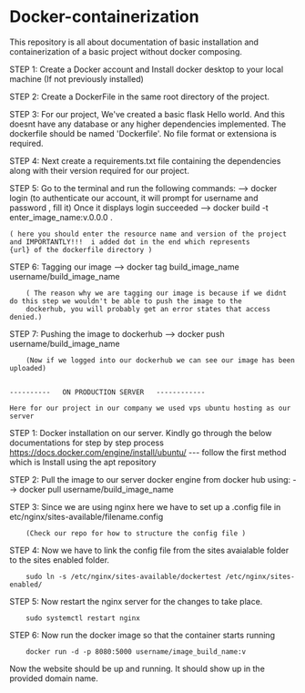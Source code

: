 # Docker-containerization
This repository is all about documentation of basic installation and containerization of a basic project without docker composing.

STEP 1: 
        Create a Docker account and Install docker desktop to your local machine (If not previously installed)

STEP 2:
        Create a DockerFile in the same root directory of the project.

STEP 3: 
        For our project, We've created a basic flask Hello world. And this doesnt have any database or any higher dependencies implemented.
        The dockerfile should be named 'Dockerfile'. No file format or extensiona is required.

STEP 4:
        Next create a requirements.txt file containing the dependencies along with their version required for our project.

STEP 5:
        Go to the terminal and run the following commands:
          --> docker login (to authenticate our account, it will prompt for username and password , fill it)
          Once it displays login succeeded
          --> docker build -t enter_image_name:v.0.0.0 .     
          
    ( here you should enter the resource name and version of the project and IMPORTANTLY!!!  i added dot in the end which represents            {url} of the dockerfile directory )

STEP 6:
        Tagging our image
        --> docker tag build_image_name username/build_image_name

        ( The reason why we are tagging our image is because if we didnt do this step we wouldn't be able to push the image to the 
        dockerhub, you will probably get an error states that access denied.) 

STEP 7:
        Pushing the image to dockerhub
        --> docker push username/build_image_name
        
        (Now if we logged into our dockerhub we can see our image has been uploaded)


    ----------   ON PRODUCTION SERVER   ------------ 

    Here for our project in our company we used vps ubuntu hosting as our server 

STEP 1:
        Docker installation on our server. Kindly go through the below documentations for step by step process
    https://docs.docker.com/engine/install/ubuntu/ --- follow the first method which is Install using the apt repository

STEP 2:
       Pull the image to our server docker engine from docker hub using:
       --> docker pull username/build_image_name

STEP 3:
        Since we are using nginx here we have to set up a .config file in etc/nginx/sites-available/filename.config
        
        (Check our repo for how to structure the config file )
STEP 4:
        Now we have to link the config file from the sites avaialable folder to the sites enabled folder.

        sudo ln -s /etc/nginx/sites-available/dockertest /etc/nginx/sites-enabled/

STEP 5:
        Now restart the nginx server for the changes to take place.

        sudo systemctl restart nginx

STEP 6:
        Now run the docker image so that the container starts running

        docker run -d -p 8080:5000 username/image_build_name:v

Now the website should be up and running. It should show up in the provided domain name.

        
